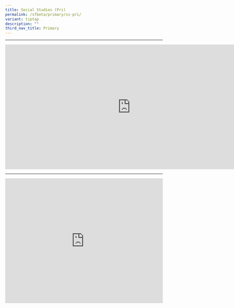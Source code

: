```yaml
---
title: Social Studies (Pri)
permalink: /sfbeta/primary/ss-pri/
variant: tiptap
description: ""
third_nav_title: Primary
---
```

<hr><div class="iframe-wrapper"><iframe height="400" width="800" allowfullscreen="true" frameborder="0" src="https://docs.google.com/forms/d/e/1FAIpQLSdWHjeAUmKSiZLcw6-VxXGG7hzGFaugAxuYiBtuPHDji2KIjQ/viewform?embedded=true"></iframe></div><p></p><p></p><hr><div class="iframe-wrapper"><iframe height="400" width="100%" allowfullscreen="true" frameborder="0" src="https://docs.google.com/spreadsheets/d/e/2PACX-1vT6dgEEqGoGPt9rWiAI4OVjAxr3jE5pudhvxxqUN_wkdlhidfVy-CKxX0BriyMGgKYYY8KJd392-SOj/pubhtml?widget=true&amp;headers=false"></iframe></div><p></p>
